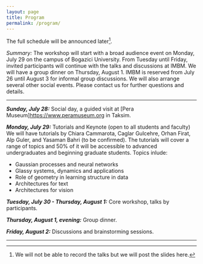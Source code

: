 ```yaml
---
layout: page
title: Program
permalink: /program/
---
```


The full schedule will be announced later[^slides].

_Summary:_ The workshop will start with a broad audience event on Monday, July 29 on the campus of Bogazici University. From Tuesday until Friday, invited participants will continue with the talks and discussions at IMBM. We will have a group dinner on Thursday, August 1. IMBM is reserved from July 26 until August 3 for informal group discussions. We will also arrange several other social events. Please contact us for further questions and details.    

---

***Sunday, July 28:*** Social day, a guided visit at [Pera Museum]<https://www.peramuseum.org> in Taksim.

***Monday, July 29:*** Tutorials and Keynote (open to all students and faculty)  
We will have tutorials by Chiara Cammarota, Caglar Gulcehre, Orhan Firat, Alp Guler, and Yasaman Bahri (to be confirmed). The tutorials will cover a range of topics and 50% of it will be accessible to advanced undergraduates and beginning graduate students. Topics inlude:  
- Gaussian processes and neural networks  
- Glassy systems, dynamics and applications  
- Role of geometry in learning structure in data  
- Architectures for text  
- Architectures for vision    

***Tuesday, July 30 - Thursday, August 1:*** Core workshop, talks by participants.  

***Thursday, August 1, evening:*** Group dinner.  

***Friday, August 2:*** Discussions and brainstorming sessions.

---

[^slides]: We will not be able to record the talks but we will post the slides here.  
